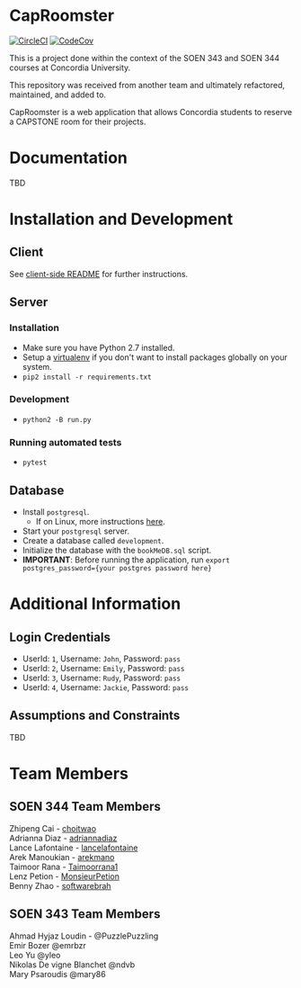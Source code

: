 # CapRoomster

[![CircleCI](https://img.shields.io/circleci/project/github/lancelafontaine/caproomster.svg)](https://circleci.com/gh/lancelafontaine/caproomster) [![CodeCov](https://img.shields.io/codecov/c/github/lancelafontaine/caproomster.svg)](https://codecov.io/gh/lancelafontaine/caproomster)

This is a project done within the context of the SOEN 343 and SOEN 344 courses at Concordia University.

This repository was received from another team and ultimately refactored, maintained, and added to.

CapRoomster is a web application that allows Concordia students to reserve a CAPSTONE room for their projects.

# Documentation

TBD

# Installation and Development

## Client

See [client-side README](https://github.com/lancelafontaine/caproomster/tree/master/client) for further instructions.

## Server

### Installation
- Make sure you have Python 2.7 installed.
- Setup a [virtualenv](https://virtualenv.pypa.io/en/stable/) if you don't want to install packages globally on your system.
- `pip2 install -r requirements.txt`

### Development
- `python2 -B run.py`

### Running automated tests
- `pytest`

## Database
- Install `postgresql`.
  - If on Linux, more instructions [here](https://wiki.archlinux.org/index.php/PostgreSQL).
- Start your `postgresql` server.
- Create a database called `development`.
- Initialize the database with the `bookMeDB.sql` script.
- **IMPORTANT**: Before running the application, run `export postgres_password={your postgres password here}`

# Additional Information

## Login Credentials
- UserId: `1`, Username: `John`, Password: `pass`
- UserId: `2`, Username: `Emily`, Password: `pass`
- UserId: `3`, Username: `Rudy`, Password: `pass`
- UserId: `4`, Username: `Jackie`, Password: `pass`

## Assumptions and Constraints

TBD


# Team Members

## SOEN 344 Team Members
Zhipeng Cai - [choitwao](https://github.com/choitwao) <br/>
Adrianna Diaz - [adriannadiaz](https://github.com/adriannadiaz) <br/>
Lance Lafontaine - [lancelafontaine](https://github.com/lancelafontaine) <br/>
Arek Manoukian - [arekmano](https://github.com/arekmano) <br/>
Taimoor Rana - [Taimoorrana1](https://github.com/Taimoorrana1) <br/>
Lenz Petion - [MonsieurPetion](https://github.com/MonsieurPetion) <br/>
Benny Zhao - [softwarebrah](https://github.com/softwarebrah) <br/>


## SOEN 343 Team Members

Ahmad Hyjaz Loudin - @PuzzlePuzzling <br/>
Emir Bozer @emrbzr <br/>
Leo Yu @yleo <br/>
Nikolas De vigne Blanchet @ndvb <br/>
Mary Psaroudis @mary86
